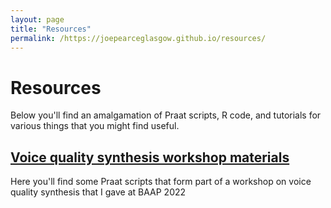```yaml
---
layout: page
title: "Resources"
permalink: /https://joepearceglasgow.github.io/resources/
---
```

<html>
<body>
<h1>Resources</h1>
<p>Below you'll find an amalgamation of Praat scripts, R code, and tutorials for various things that you might find useful.</p>

<h2><a href = "https://github.com/joepearceglasgow/KlattGrid"> Voice quality synthesis workshop materials</a></h2>
Here you'll find some Praat scripts that form part of a workshop on voice quality synthesis that I gave at BAAP 2022
</body>
</html>

